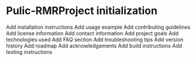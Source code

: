 # Pulic-RMRProject initialization
Add installation instructions
Add usage example
Add contributing guidelines
Add license information
Add contact information
Add project goals
Add technologies used
Add FAQ section
Add troubleshooting tips
Add version history
Add roadmap
Add acknowledgements
Add build instructions
Add testing instructions
